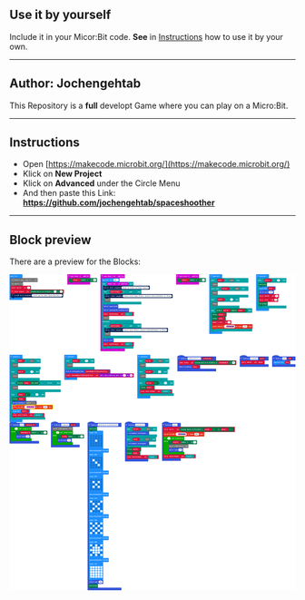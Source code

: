 ## Use it by yourself
Include it in your Micor:Bit code. **See** in [Instructions](#Instructions) how to use it by your own.

---

## Author: Jochengehtab

This Repository is a **full** developt Game where you can play on a Micro:Bit.

---

## Instructions
- Open [https://makecode.microbit.org/](https://makecode.microbit.org/)
- Klick on **New Project**
- Klick on **Advanced** under the Circle Menu
- And then paste this Link: **https://github.com/jochengehtab/spaceshoother**
---
## Block preview
There are a preview for the Blocks:

![](https://github.com/jochengehtab/spaceshoother/raw/master/.github/makecode/blocks.png)
